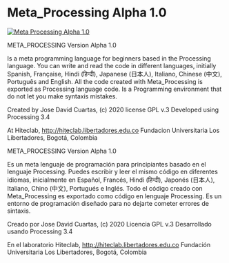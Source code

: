 # Meta_Processing Alpha 1.0

[![Meta Processing Alpha 1.0](https://img.youtube.com/vi/bj78B7jIkTU/0.jpg)](https://youtu.be/bj78B7jIkTU "Meta Processing Alpha 1.0")

META_PROCESSING Version Alpha 1.0

Is a meta programming language for beginners based in the Processing language. 
You can write and read the code in different languages, initially Spanish, Française, Hindi (हिन्दी), Japanese (日本人), Italiano, Chinese (中文), Português and English.
All the code created with Meta_Processing is exported as Processing language code.
Is a Programming environment that do not let you make syntaxis mistakes.


Created by Jose David Cuartas, (c) 2020 
license GPL v.3
Developed using Processing 3.4

At Hiteclab, http://hiteclab.libertadores.edu.co
Fundacion Universitaria Los Libertadores, Bogotá, Colombia

META_PROCESSING Version Alpha 1.0
 
Es un meta lenguaje de programación para principiantes basado en el lenguaje Processing.
Puedes escribir y leer el mismo código en diferentes idiomas, inicialmente en Español, Francés, Hindi (हिन्दी), Japonés (日本人), Italiano, Chino (中文), Portugués e Inglés.
Todo el código creado con Meta_Processing es exportado como código en lenguaje Processing.
Es un entorno de programación diseñado para no dejarte cometer errores de sintaxis. 


Creado por Jose David Cuartas, (c) 2020 
Licencia  GPL v.3
Desarrollado usando Processing 3.4

En el laboratorio Hiteclab, http://hiteclab.libertadores.edu.co
Fundación Universitaria Los Libertadores, Bogotá, Colombia
